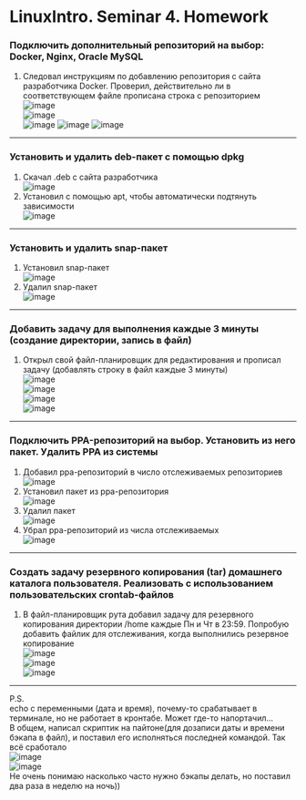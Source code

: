 # LinuxIntro. Seminar 4. Homework
### Подключить дополнительный репозиторий на выбор: Docker, Nginx, Oracle MySQL
1. Следовал инструкциям по добавлению репозитория с сайта разработчика Docker. Проверил, действительно ли в соответствующем файле прописана строка с репозиторием   
![image](https://user-images.githubusercontent.com/108574612/218383887-62f11379-85ba-4e37-b438-8fc311108058.png)  
![image](https://user-images.githubusercontent.com/108574612/218383712-9ad01cea-3b82-4dea-90db-dcc21187814c.png)  
![image](https://user-images.githubusercontent.com/108574612/218384156-979934c7-b31d-4c93-a440-d06312ec5412.png)
![image](https://user-images.githubusercontent.com/108574612/218384635-8dc1cc3f-18d0-4015-b826-8dc6bd4c02af.png)
![image](https://user-images.githubusercontent.com/108574612/218384925-539fce9f-fd67-43cc-974d-36c0c6177c12.png)
---
### Установить и удалить deb-пакет с помощью dpkg
1. Скачал .deb с сайта разработчика  
![image](https://user-images.githubusercontent.com/108574612/218386196-f7f343e9-df4b-48c2-b7c8-563c86ed9888.png)  
2. Установил с помощью apt, чтобы автоматически подтянуть зависимости  
![image](https://user-images.githubusercontent.com/108574612/218387084-8dc38f06-5952-4d54-a87c-6174f09584ea.png)
---
### Установить и удалить snap-пакет
1. Установил snap-пакет  
![image](https://user-images.githubusercontent.com/108574612/218390249-b1633388-57a5-4e53-9084-52c8db60a86d.png)
2. Удалил snap-пакет  
![image](https://user-images.githubusercontent.com/108574612/218390730-e99ba651-46c0-4706-999d-8ee353bcf65d.png)
---
### Добавить задачу для выполнения каждые 3 минуты (создание директории, запись в файл)
1. Открыл свой файл-планировщик для редактирования и прописал задачу (добавлять строку в файл каждые 3 минуты)  
![image](https://user-images.githubusercontent.com/108574612/218391731-17a68900-5622-4ce3-9a2b-ae1380ff9eb7.png)  
![image](https://user-images.githubusercontent.com/108574612/218392271-cdaaa30d-d66a-4fd5-85e1-fb5eaef2c71a.png)  
![image](https://user-images.githubusercontent.com/108574612/218392331-251ddeaa-d7a2-47db-b339-a645c543ecac.png)  
![image](https://user-images.githubusercontent.com/108574612/218392727-1ce82b3c-2c05-4d93-be79-8322ea40e698.png)
---
### Подключить PPA-репозиторий на выбор. Установить из него пакет. Удалить PPA из системы
1. Добавил ppa-репозиторий в число отслеживаемых репозиториев  
![image](https://user-images.githubusercontent.com/108574612/218393568-b844f47e-c2e7-4a4f-aaa5-86dd666dffe0.png)
2. Установил пакет из ppa-репозитория  
![image](https://user-images.githubusercontent.com/108574612/218394054-d8879435-a2f9-4a4e-a1de-e2b2be746009.png)  
3. Удалил пакет  
![image](https://user-images.githubusercontent.com/108574612/218410669-ee03c8ba-4a16-4c99-abe9-30e53d7440d8.png)
4. Убрал ppa-репозиторий из числа отслеживаемых  
![image](https://user-images.githubusercontent.com/108574612/218411537-e7730450-4eb9-47e8-928b-55cf99fb270d.png)
---
### Создать задачу резервного копирования (tar) домашнего каталога пользователя. Реализовать с использованием пользовательских crontab-файлов
1. В файл-планировщик рута добавил задачу для резервного копирования директории /home каждые Пн и Чт в 23:59. Попробую добавить файлик для отслеживания, когда выполнились резервное копирование  
![image](https://user-images.githubusercontent.com/108574612/218414779-57f10045-5bb3-409f-a9ff-f28f30fbf620.png)    
![image](https://user-images.githubusercontent.com/108574612/218414409-fc4f9316-fb4a-4bc3-91d2-22229050b61c.png)  
![image](https://user-images.githubusercontent.com/108574612/218414886-e0228515-51e3-48b7-8745-ded34ac8158a.png)
---
P.S.  
echo с переменными (дата и время), почему-то срабатывает в терминале, но не работает в кронтабе. Может где-то напортачил...  
В общем, написал скриптик на пайтоне(для дозаписи даты и времени бэкапа в файл), и поставил его исполняться последней командой. Так всё сработало  
![image](https://user-images.githubusercontent.com/108574612/218572738-1a510634-f96a-4f89-9498-a70f9c45aa87.png)  
![image](https://user-images.githubusercontent.com/108574612/218574263-259806b8-a9ca-4c96-b88c-95c995977f15.png)  
Не очень понимаю насколько часто нужно бэкапы делать, но поставил два раза в неделю на ночь))







